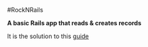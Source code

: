 #RockNRails

**A basic Rails app that reads & creates records**

It is the solution to this [guide](#)